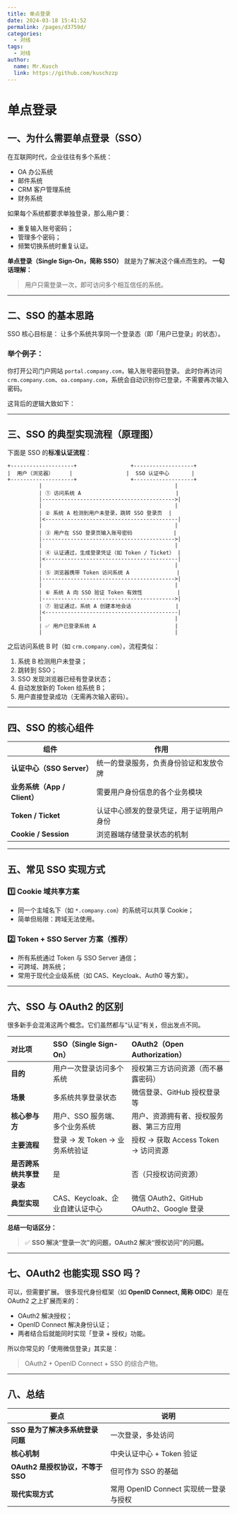 ```yaml
---
title: 单点登录
date: 2024-03-18 15:41:52
permalink: /pages/d3759d/
categories:
  - 对线
tags:
  - 对线
author:
  name: Mr.Kusch
  link: https://github.com/kuschzzp
---
```


# 单点登录

## 一、为什么需要单点登录（SSO）

在互联网时代，企业往往有多个系统：

* OA 办公系统
* 邮件系统
* CRM 客户管理系统
* 财务系统

如果每个系统都要求单独登录，那么用户要：

* 重复输入账号密码；
* 管理多个密码；
* 频繁切换系统时重复认证。

**单点登录（Single Sign-On，简称 SSO）** 就是为了解决这个痛点而生的。
**一句话理解：**

> 用户只需登录一次，即可访问多个相互信任的系统。

---

## 二、SSO 的基本思路

SSO 核心目标是：
让多个系统共享同一个登录态（即「用户已登录」的状态）。

### 举个例子：

你打开公司门户网站 `portal.company.com`，输入账号密码登录。
此时你再访问 `crm.company.com`、`oa.company.com`，系统会自动识别你已登录，不需要再次输入密码。

这背后的逻辑大致如下：

---

## 三、SSO 的典型实现流程（原理图）

下面是 SSO 的**标准认证流程**：

```
+--------------------+                 +-------------------+
|  用户（浏览器）     |                 |  SSO 认证中心       |
+--------------------+                 +-------------------+
          |                                          |
          | ① 访问系统 A                              |
          |------------------------------------------>|
          |                                          |
          | ② 系统 A 检测到用户未登录，跳转 SSO 登录页  |
          |<------------------------------------------|
          |                                          |
          | ③ 用户在 SSO 登录页输入账号密码             |
          |------------------------------------------>|
          |                                          |
          | ④ 认证通过，生成登录凭证（如 Token / Ticket） |
          |<------------------------------------------|
          |                                          |
          | ⑤ 浏览器携带 Token 访问系统 A               |
          |------------------------------------------>|
          |                                          |
          | ⑥ 系统 A 向 SSO 验证 Token 有效性           |
          |------------------------------------------>|
          | ⑦ 验证通过，系统 A 创建本地会话              |
          |<------------------------------------------|
          |                                          |
          | ✅ 用户已登录系统 A                         |
          |                                          |
```

之后访问系统 B 时（如 `crm.company.com`），流程类似：

1. 系统 B 检测用户未登录；
2. 跳转到 SSO；
3. SSO 发现浏览器已经有登录状态；
4. 自动发放新的 Token 给系统 B；
5. 用户直接登录成功（无需再次输入密码）。

---

## 四、SSO 的核心组件

| 组件                     | 作用                   |
| ---------------------- | -------------------- |
| **认证中心（SSO Server）**   | 统一的登录服务，负责身份验证和发放令牌  |
| **业务系统（App / Client）** | 需要用户身份信息的各个业务模块      |
| **Token / Ticket**     | 认证中心颁发的登录凭证，用于证明用户身份 |
| **Cookie / Session**   | 浏览器端存储登录状态的机制        |

---

## 五、常见 SSO 实现方式

### 1️⃣ Cookie 域共享方案

* 同一个主域名下（如 `*.company.com`）的系统可以共享 Cookie；
* 简单但局限：跨域无法使用。

### 2️⃣ Token + SSO Server 方案（推荐）

* 所有系统通过 Token 与 SSO Server 通信；
* 可跨域、跨系统；
* 常用于现代企业级系统（如 CAS、Keycloak、Auth0 等方案）。

---

## 六、SSO 与 OAuth2 的区别

很多新手会混淆这两个概念。它们虽然都与“认证”有关，但出发点不同。

| 对比项            | **SSO（Single Sign-On）** | **OAuth2（Open Authorization）**    |
| :------------- | :---------------------- | :-------------------------------- |
| **目的**         | 用户一次登录访问多个系统            | 授权第三方访问资源（而不暴露密码）                 |
| **场景**         | 多系统共享登录状态               | 微信登录、GitHub 授权登录等                 |
| **核心参与方**      | 用户、SSO 服务端、多个业务系统       | 用户、资源拥有者、授权服务器、第三方应用              |
| **主要流程**       | 登录 → 发 Token → 业务系统验证   | 授权 → 获取 Access Token → 访问资源       |
| **是否跨系统共享登录态** | 是                       | 否（只授权访问资源）                        |
| **典型实现**       | CAS、Keycloak、企业自建认证中心   | 微信 OAuth2、GitHub OAuth2、Google 登录 |

**总结一句话区分：**

> ✅ **SSO 解决“登录一次”的问题，OAuth2 解决“授权访问”的问题。**

---

## 七、OAuth2 也能实现 SSO 吗？

可以，但需要扩展。
很多现代身份框架（如 **OpenID Connect, 简称 OIDC**）是在 OAuth2 之上扩展而来的：

* OAuth2 解决授权；
* OpenID Connect 解决身份认证；
* 两者结合后就能同时实现「登录 + 授权」功能。

所以你常见的「使用微信登录」其实是：

> OAuth2 + OpenID Connect + SSO 的综合产物。

---

## 八、总结

| 要点                       | 说明                          |
| ------------------------ | --------------------------- |
| **SSO 是为了解决多系统登录问题**     | 一次登录，多处访问                   |
| **核心机制**                 | 中央认证中心 + Token 验证           |
| **OAuth2 是授权协议，不等于 SSO** | 但可作为 SSO 的基础                |
| **现代实现方式**               | 常用 OpenID Connect 实现统一登录与授权 |
